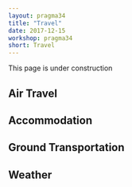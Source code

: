 ```yaml
---
layout: pragma34
title: "Travel"
date: 2017-12-15
workshop: pragma34
short: Travel
---
```


This page is under construction

<div class="border"><h2>Air Travel</h2></div>
<div class="border"><h2>Accommodation</h2></div>
<div class="border"><h2>Ground Transportation</h2></div>
<div class="border"><h2>Weather</h2></div>

